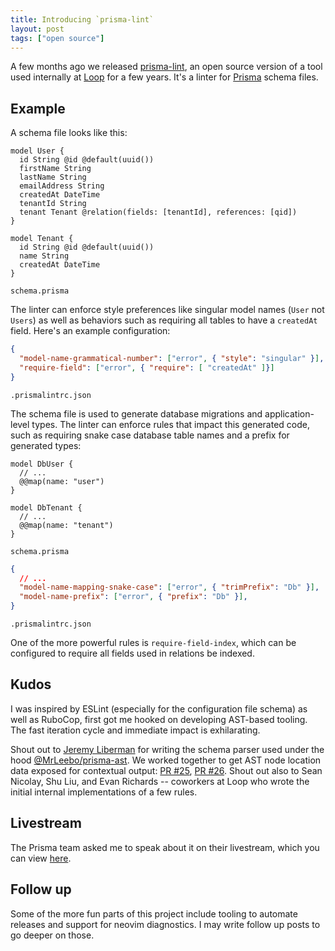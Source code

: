 ```yaml
---
title: Introducing `prisma-lint`
layout: post
tags: ["open source"]
---
```


A few months ago we released [prisma-lint](https://github.com/loop-payments/prisma-lint), an open source version of a tool used internally at [Loop](https://loop.com) for a few years. It's a linter for [Prisma](https://www.prisma.io/) schema files.

## Example

A schema file looks like this:

```prisma
model User {
  id String @id @default(uuid())
  firstName String
  lastName String
  emailAddress String
  createdAt DateTime
  tenantId String
  tenant Tenant @relation(fields: [tenantId], references: [qid])
}

model Tenant {
  id String @id @default(uuid())
  name String
  createdAt DateTime
}
```
`schema.prisma`

The linter can enforce style preferences like singular model names (`User` not `Users`) as well as behaviors such as requiring all tables to have a `createdAt` field. Here's an example configuration:

```json
{ 
  "model-name-grammatical-number": ["error", { "style": "singular" }],
  "require-field": ["error", { "require": [ "createdAt" ]}]
}
```
`.prismalintrc.json`

The schema file is used to generate database migrations and application-level types. The linter can enforce rules that impact this generated code, such as requiring snake case database table names and a prefix for generated types:

```prisma
model DbUser {
  // ...
  @@map(name: "user")
}

model DbTenant {
  // ...
  @@map(name: "tenant")
}
```
`schema.prisma`

```json
{ 
  // ...
  "model-name-mapping-snake-case": ["error", { "trimPrefix": "Db" }],
  "model-name-prefix": ["error", { "prefix": "Db" }],
}
```
`.prismalintrc.json`

One of the more powerful rules is `require-field-index`, which can be configured to require all fields used in relations be indexed.

## Kudos

I was inspired by ESLint (especially for the configuration file schema) as well as RuboCop, first got me hooked on developing AST-based tooling. The fast iteration cycle and immediate impact is exhilarating.

Shout out to [Jeremy Liberman](https://github.com/MrLeebo) for writing the schema parser used under the hood [@MrLeebo/prisma-ast](https://github.com/MrLeebo/prisma-ast). We worked together to get AST node location data exposed for contextual output: [PR #25](https://github.com/MrLeebo/prisma-ast/pull/25), [PR #26](https://github.com/MrLeebo/prisma-ast/pull/26). Shout out also to Sean Nicolay, Shu Liu, and Evan Richards -- coworkers at Loop who wrote the initial internal implementations of a few rules.

## Livestream

The Prisma team asked me to speak about it on their livestream, which you can view [here](https://www.youtube.com/watch?v=t7jsqf0DeNc&t=2250s).

## Follow up

Some of the more fun parts of this project include tooling to automate releases and support for neovim diagnostics. I may write follow up posts to go deeper on those. 
